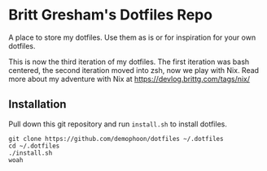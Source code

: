 Britt Gresham's Dotfiles Repo
=============================

A place to store my dotfiles. Use them as is or for inspiration for your own dotfiles.

This is now the third iteration of my dotfiles. The first iteration was bash centered, the second iteration moved into zsh, now we play with Nix.
Read more about my adventure with Nix at https://devlog.brittg.com/tags/nix/

Installation
------------
Pull down this git repository and run `install.sh` to install dotfiles.

    git clone https://github.com/demophoon/dotfiles ~/.dotfiles
    cd ~/.dotfiles
    ./install.sh
    woah
